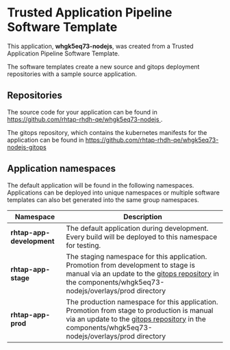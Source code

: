 # Trusted Application Pipeline Software Template

This application, **whgk5eq73-nodejs**, was created from a Trusted Application Pipeline Software Template.

The software templates create a new source and gitops deployment repositories with a sample source application. 

## Repositories

The source code for your application can be found in [https://github.com/rhtap-rhdh-qe/whgk5eq73-nodejs ](https://github.com/rhtap-rhdh-qe/whgk5eq73-nodejs ).
 
The gitops repository, which contains the kubernetes manifests for the application can be found in 
[https://github.com/rhtap-rhdh-qe/whgk5eq73-nodejs-gitops ](https://github.com/rhtap-rhdh-qe/whgk5eq73-nodejs-gitops ) 

## Application namespaces 

The default application will be found in the following namespaces. Applications can be deployed into unique namespaces or multiple software templates can also bet generated into the same group namespaces.  

|  Namespace   |  Description   |  
| -------- | -------- |   
| **rhtap-app-development** | The default application during development. Every build will be deployed to this namespace for testing. | 
| **rhtap-app-stage** | The staging namespace for this application. Promotion from development to stage is manual via an update to the [gitops repository](https://github.com/rhtap-rhdh-qe/whgk5eq73-nodejs-gitops ) in the components/whgk5eq73-nodejs/overlays/prod directory |  
| **rhtap-app-prod** | The production namespace for this application. Promotion from stage to production is manual via an update to the [gitops repository](https://github.com/rhtap-rhdh-qe/whgk5eq73-nodejs-gitops ) in the components/whgk5eq73-nodejs/overlays/prod directory | 